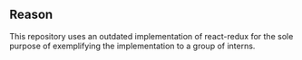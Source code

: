 ## Reason

This repository uses an outdated implementation of react-redux for the sole purpose of exemplifying the implementation to a group of interns.
